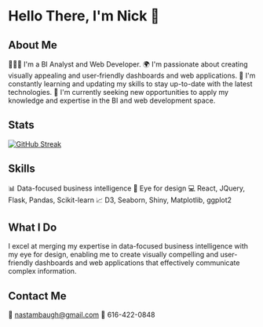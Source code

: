 # Hello There, I'm Nick 👋

## About Me
👨🏻‍💻 I'm a BI Analyst and Web Developer.
🌍 I'm passionate about creating visually appealing and user-friendly dashboards and web applications.
🌱 I'm constantly learning and updating my skills to stay up-to-date with the latest technologies.
💼 I'm currently seeking new opportunities to apply my knowledge and expertise in the BI and web development space.

## Stats
[![GitHub Streak](https://streak-stats.demolab.com?user=NicholasStambaugh&theme=transparent&fire=EB5454)](https://git.io/streak-stats)

## Skills
📊 Data-focused business intelligence
🎨 Eye for design
💻 React, JQuery, Flask, Pandas, Scikit-learn
📈 D3, Seaborn, Shiny, Matplotlib, ggplot2

## What I Do
I excel at merging my expertise in data-focused business intelligence with my eye for design, enabling me to create visually compelling and user-friendly dashboards and web applications that effectively communicate complex information.

## Contact Me
📧 nastambaugh@gmail.com
📱 616-422-0848

